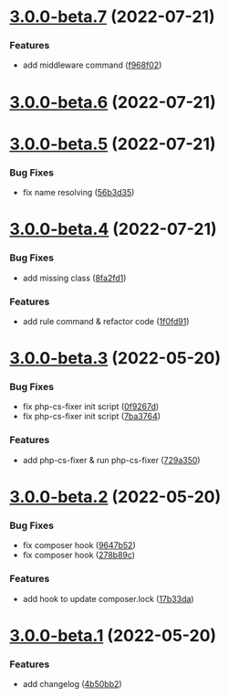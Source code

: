 

# [3.0.0-beta.7](https://github.com/regnerisch/laravel-beyond/compare/v3.0.0-beta.6...v3.0.0-beta.7) (2022-07-21)


### Features

* add middleware command ([f968f02](https://github.com/regnerisch/laravel-beyond/commit/f968f02028f102124de681a0611e9522e1e717d6))

# [3.0.0-beta.6](https://github.com/regnerisch/laravel-beyond/compare/v3.0.0-beta.5...v3.0.0-beta.6) (2022-07-21)

# [3.0.0-beta.5](https://github.com/regnerisch/laravel-beyond/compare/v3.0.0-beta.4...v3.0.0-beta.5) (2022-07-21)


### Bug Fixes

* fix name resolving ([56b3d35](https://github.com/regnerisch/laravel-beyond/commit/56b3d353b927f9870222db7455478bc1b1fb11d1))

# [3.0.0-beta.4](https://github.com/regnerisch/laravel-beyond/compare/v3.0.0-beta.3...v3.0.0-beta.4) (2022-07-21)


### Bug Fixes

* add missing class ([8fa2fd1](https://github.com/regnerisch/laravel-beyond/commit/8fa2fd1bc377111e54c0d87b72767f3126e82a6f))


### Features

* add rule command & refactor code ([1f0fd91](https://github.com/regnerisch/laravel-beyond/commit/1f0fd91612f79f76fc513caced7ba859a35a977f))

# [3.0.0-beta.3](https://github.com/regnerisch/laravel-beyond/compare/v3.0.0-beta.2...v3.0.0-beta.3) (2022-05-20)


### Bug Fixes

* fix php-cs-fixer init script ([0f9267d](https://github.com/regnerisch/laravel-beyond/commit/0f9267df2f932a2af25f6465d966656cf5b4a1cf))
* fix php-cs-fixer init script ([7ba3764](https://github.com/regnerisch/laravel-beyond/commit/7ba3764a3dfe6a223c0fb4ad84efaa1f1062e927))


### Features

* add php-cs-fixer & run php-cs-fixer ([729a350](https://github.com/regnerisch/laravel-beyond/commit/729a35077372965ccca9c3d5c91a7150483168ef))

# [3.0.0-beta.2](https://github.com/regnerisch/laravel-beyond/compare/v3.0.0-beta.1...v3.0.0-beta.2) (2022-05-20)


### Bug Fixes

* fix composer hook ([9647b52](https://github.com/regnerisch/laravel-beyond/commit/9647b5220007944a48f14951fdb46766319f7996))
* fix composer hook ([278b89c](https://github.com/regnerisch/laravel-beyond/commit/278b89c2456111a4f6f8b64171d8a6c7a8356bc1))


### Features

* add hook to update composer.lock ([17b33da](https://github.com/regnerisch/laravel-beyond/commit/17b33dadec463a87654144314fa8f11e220edd9f))

# [3.0.0-beta.1](https://github.com/regnerisch/laravel-beyond/compare/v3.0.0-beta.0...v3.0.0-beta.1) (2022-05-20)


### Features

* add changelog ([4b50bb2](https://github.com/regnerisch/laravel-beyond/commit/4b50bb2417f0c9c986f47a6da7e959e3f08c7166))